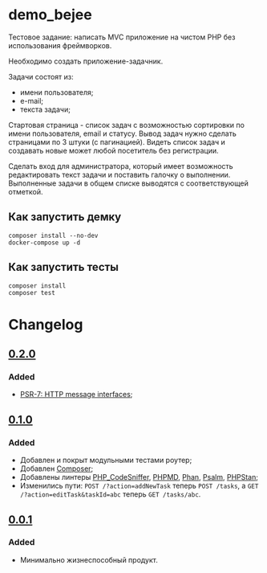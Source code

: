 # demo_bejee
Тестовое задание: написать MVC приложение на чистом PHP без использования фреймворков.

Необходимо создать приложение-задачник.

Задачи состоят из: 
- имени пользователя; 
- е-mail; 
- текста задачи;

Стартовая страница - список задач с возможностью сортировки по имени пользователя, email и статусу. Вывод задач нужно сделать страницами по 3 штуки (с пагинацией). Видеть список задач и создавать новые может любой посетитель без регистрации.

Сделать вход для администратора, который имеет возможность редактировать текст задачи и поставить галочку о выполнении. Выполненные задачи в общем списке выводятся с соответствующей отметкой.

## Как запустить демку

```
composer install --no-dev
docker-compose up -d
```

## Как запустить тесты

```
composer install
composer test
```

# Changelog

## [0.2.0](https://github.com/asedov/demo_bejee/tree/v0.2.0)
### Added
- [PSR-7: HTTP message interfaces](https://www.php-fig.org/psr/psr-7/);


## [0.1.0](https://github.com/asedov/demo_bejee/tree/v0.1.0)
### Added
- Добавлен и покрыт модульными тестами роутер;
- Добавлен [Composer](https://getcomposer.org);
- Добавлены линтеры [PHP_CodeSniffer](https://github.com/squizlabs/PHP_CodeSniffer), [PHPMD](https://phpmd.org), [Phan](https://github.com/phan/phan), [Psalm](https://github.com/vimeo/psalm), [PHPStan](https://github.com/phpstan/phpstan);
- Изменились пути: `POST /?action=addNewTask` теперь `POST /tasks`, а `GET /?action=editTask&taskId=abc` теперь `GET /tasks/abc`.  

## [0.0.1](https://github.com/asedov/demo_bejee/tree/v0.0.1)
### Added
- Минимально жизнеспособный продукт.
